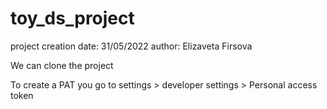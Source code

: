 # toy_ds_project
project creation date: 31/05/2022
author: Elizaveta Firsova

We can clone the project

To create a PAT you go to settings > developer settings > Personal access token
